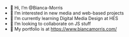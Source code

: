 - 👋 Hi, I’m @Bianca-Morris
- 👀 I’m interested in new media and web-based projects
- 🌱 I’m currently learning Digital Media Design at HES
- 💞️ I’m looking to collaborate on JS stuff
- 🎨 My portfolio is at https://www.biancamorris.com/

<!---
Bianca-Morris/Bianca-Morris is a ✨ special ✨ repository because its `README.md` (this file) appears on your GitHub profile.
You can click the Preview link to take a look at your changes.
--->

